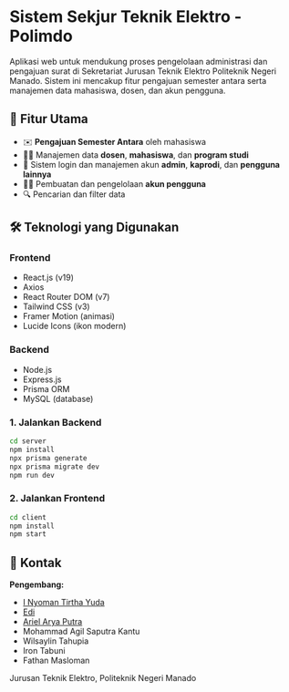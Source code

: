 # Sistem Sekjur Teknik Elektro - Polimdo

Aplikasi web untuk mendukung proses pengelolaan administrasi dan pengajuan surat di Sekretariat Jurusan Teknik Elektro Politeknik Negeri Manado. Sistem ini mencakup fitur pengajuan semester antara serta manajemen data mahasiswa, dosen, dan akun pengguna.

## 📌 Fitur Utama

- ✉️ **Pengajuan Semester Antara** oleh mahasiswa
- 👨‍🏫 Manajemen data **dosen**, **mahasiswa**, dan **program studi**
- 🔐 Sistem login dan manajemen akun **admin**, **kaprodi**, dan **pengguna lainnya**
- 🧑‍💼 Pembuatan dan pengelolaan **akun pengguna**
- 🔍 Pencarian dan filter data

## 🛠️ Teknologi yang Digunakan

### Frontend
- React.js (v19)
- Axios
- React Router DOM (v7)
- Tailwind CSS (v3)
- Framer Motion (animasi)
- Lucide Icons (ikon modern)

### Backend
- Node.js
- Express.js
- Prisma ORM
- MySQL (database)

### 1. Jalankan Backend

```bash
cd server
npm install
npx prisma generate
npx prisma migrate dev
npm run dev
``` 

### 2. Jalankan Frontend

```bash
cd client
npm install
npm start
```

## 📧 Kontak

**Pengembang:**
- [I Nyoman Tirtha Yuda](https://github.com/NyomanTirtha)
- [Edi](https://github.com/ediiloupatty)
- [Ariel Arya Putra](https://github.com/ArielPutraa)  
- Mohammad Agil Saputra Kantu  
- Wilsaylin Tahupia  
- Iron Tabuni  
- Fathan Masloman

Jurusan Teknik Elektro, Politeknik Negeri Manado
